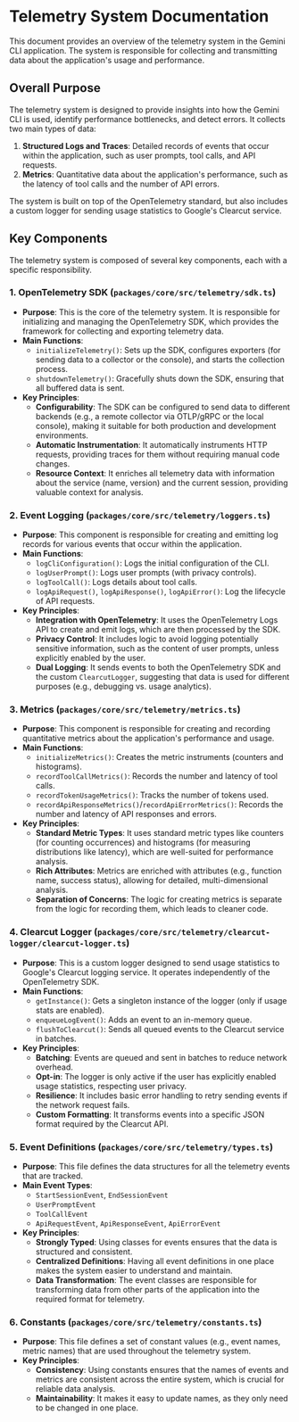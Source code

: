# Telemetry System Documentation

This document provides an overview of the telemetry system in the Gemini CLI
application. The system is responsible for collecting and transmitting data
about the application's usage and performance.

## Overall Purpose

The telemetry system is designed to provide insights into how the Gemini CLI is
used, identify performance bottlenecks, and detect errors. It collects two main
types of data:

1. **Structured Logs and Traces**: Detailed records of events that occur within
   the application, such as user prompts, tool calls, and API requests.
2. **Metrics**: Quantitative data about the application's performance, such as
   the latency of tool calls and the number of API errors.

The system is built on top of the OpenTelemetry standard, but also includes a
custom logger for sending usage statistics to Google's Clearcut service.

## Key Components

The telemetry system is composed of several key components, each with a specific
responsibility.

### 1. OpenTelemetry SDK (`packages/core/src/telemetry/sdk.ts`)

- **Purpose**: This is the core of the telemetry system. It is responsible for
  initializing and managing the OpenTelemetry SDK, which provides the framework
  for collecting and exporting telemetry data.
- **Main Functions**:
  - `initializeTelemetry()`: Sets up the SDK, configures exporters (for sending
    data to a collector or the console), and starts the collection process.
  - `shutdownTelemetry()`: Gracefully shuts down the SDK, ensuring that all
    buffered data is sent.
- **Key Principles**:
  - **Configurability**: The SDK can be configured to send data to different
    backends (e.g., a remote collector via OTLP/gRPC or the local console),
    making it suitable for both production and development environments.
  - **Automatic Instrumentation**: It automatically instruments HTTP requests,
    providing traces for them without requiring manual code changes.
  - **Resource Context**: It enriches all telemetry data with information about
    the service (name, version) and the current session, providing valuable
    context for analysis.

### 2. Event Logging (`packages/core/src/telemetry/loggers.ts`)

- **Purpose**: This component is responsible for creating and emitting log
  records for various events that occur within the application.
- **Main Functions**:
  - `logCliConfiguration()`: Logs the initial configuration of the CLI.
  - `logUserPrompt()`: Logs user prompts (with privacy controls).
  - `logToolCall()`: Logs details about tool calls.
  - `logApiRequest()`, `logApiResponse()`, `logApiError()`: Log the lifecycle of
    API requests.
- **Key Principles**:
  - **Integration with OpenTelemetry**: It uses the OpenTelemetry Logs API to
    create and emit logs, which are then processed by the SDK.
  - **Privacy Control**: It includes logic to avoid logging potentially
    sensitive information, such as the content of user prompts, unless
    explicitly enabled by the user.
  - **Dual Logging**: It sends events to both the OpenTelemetry SDK and the
    custom `ClearcutLogger`, suggesting that data is used for different purposes
    (e.g., debugging vs. usage analytics).

### 3. Metrics (`packages/core/src/telemetry/metrics.ts`)

- **Purpose**: This component is responsible for creating and recording
  quantitative metrics about the application's performance and usage.
- **Main Functions**:
  - `initializeMetrics()`: Creates the metric instruments (counters and
    histograms).
  - `recordToolCallMetrics()`: Records the number and latency of tool calls.
  - `recordTokenUsageMetrics()`: Tracks the number of tokens used.
  - `recordApiResponseMetrics()`/`recordApiErrorMetrics()`: Records the number
    and latency of API responses and errors.
- **Key Principles**:
  - **Standard Metric Types**: It uses standard metric types like counters (for
    counting occurrences) and histograms (for measuring distributions like
    latency), which are well-suited for performance analysis.
  - **Rich Attributes**: Metrics are enriched with attributes (e.g., function
    name, success status), allowing for detailed, multi-dimensional analysis.
  - **Separation of Concerns**: The logic for creating metrics is separate from
    the logic for recording them, which leads to cleaner code.

### 4. Clearcut Logger (`packages/core/src/telemetry/clearcut-logger/clearcut-logger.ts`)

- **Purpose**: This is a custom logger designed to send usage statistics to
  Google's Clearcut logging service. It operates independently of the
  OpenTelemetry SDK.
- **Main Functions**:
  - `getInstance()`: Gets a singleton instance of the logger (only if usage
    stats are enabled).
  - `enqueueLogEvent()`: Adds an event to an in-memory queue.
  - `flushToClearcut()`: Sends all queued events to the Clearcut service in
    batches.
- **Key Principles**:
  - **Batching**: Events are queued and sent in batches to reduce network
    overhead.
  - **Opt-in**: The logger is only active if the user has explicitly enabled
    usage statistics, respecting user privacy.
  - **Resilience**: It includes basic error handling to retry sending events if
    the network request fails.
  - **Custom Formatting**: It transforms events into a specific JSON format
    required by the Clearcut API.

### 5. Event Definitions (`packages/core/src/telemetry/types.ts`)

- **Purpose**: This file defines the data structures for all the telemetry
  events that are tracked.
- **Main Event Types**:
  - `StartSessionEvent`, `EndSessionEvent`
  - `UserPromptEvent`
  - `ToolCallEvent`
  - `ApiRequestEvent`, `ApiResponseEvent`, `ApiErrorEvent`
- **Key Principles**:
  - **Strongly Typed**: Using classes for events ensures that the data is
    structured and consistent.
  - **Centralized Definitions**: Having all event definitions in one place makes
    the system easier to understand and maintain.
  - **Data Transformation**: The event classes are responsible for transforming
    data from other parts of the application into the required format for
    telemetry.

### 6. Constants (`packages/core/src/telemetry/constants.ts`)

- **Purpose**: This file defines a set of constant values (e.g., event names,
  metric names) that are used throughout the telemetry system.
- **Key Principles**:
  - **Consistency**: Using constants ensures that the names of events and
    metrics are consistent across the entire system, which is crucial for
    reliable data analysis.
  - **Maintainability**: It makes it easy to update names, as they only need to
    be changed in one place.
